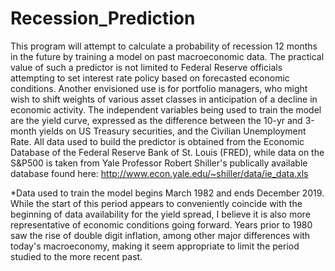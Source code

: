 # Recession_Prediction
This program will attempt to calculate a probability of recession 12 months in the future by training a model on past  macroeconomic data. The practical value of such a predictor is not limited to Federal Reserve officials attempting to set interest rate policy based on forecasted economic conditions. Another envisioned use is for portfolio managers, who might wish to shift weights of various asset classes in anticipation of a decline in economic activity. The independent variables being used to train the model are the yield curve, expressed as the difference between the 10-yr and 3-month yields on US Treasury securities, and the Civilian Unemployment Rate. All data used to build  the predictor is obtained from the Economic Database of the Federal Reserve Bank of St. Louis (FRED), while data on the S&P500 is taken from Yale Professor Robert Shiller's publically available database found here: http://www.econ.yale.edu/~shiller/data/ie_data.xls

*Data used to train the model begins March 1982 and ends December 2019. While the start of this period appears to conveniently 
coincide with the beginning of data availability for the yield spread, I believe it is also more representative of economic 
conditions going forward. Years prior to 1980 saw the rise of double digit inflation, among other major differences with today's 
macroeconomy, making it seem appropriate to limit the period studied to the more recent past. 
